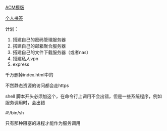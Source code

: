 



[ACM模版](https://github.com/csu-czh/blogs/blob/main/ACM/ACMTemplate.md)

[个人书签](https://github.com/csu-czh/blogs/blob/main/others/PersonalBookmark.md)



计划：
1. 搭建自己的密码管理服务器 
2. 搭建自己的邮箱聚合服务器 
3. 搭建自己的文件下载服务器（或者nas）
4. 搭建私人vpn
5. express





千万删掉index.html中的  <meta http-equiv="Content-Security-Policy" content="upgrade-insecure-requests">

不然静态资源的访问都会走https



shell 脚本开头必须加这个，在命令行上调用不会出错，但是一些系统程序，例如服务调用时，会出错

\#!/bin/sh



只有那种阻塞的进程才能作为服务调用
